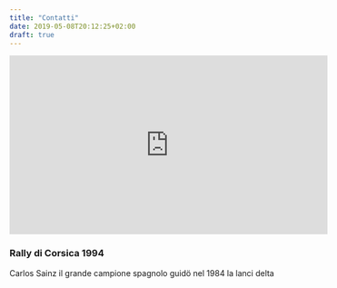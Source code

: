 ```yaml
---
title: "Contatti"
date: 2019-05-08T20:12:25+02:00
draft: true
---
```

<iframe width="560" height="315" src="https://www.youtube.com/embed/CuaBHNKycvI" frameborder="0" allow="accelerometer; autoplay; encrypted-media; gyroscope; picture-in-picture" allowfullscreen></iframe>

<H3>Rally di Corsica 1994</H3>

Carlos Sainz il grande campione spagnolo guidö nel 1984 la lanci delta
